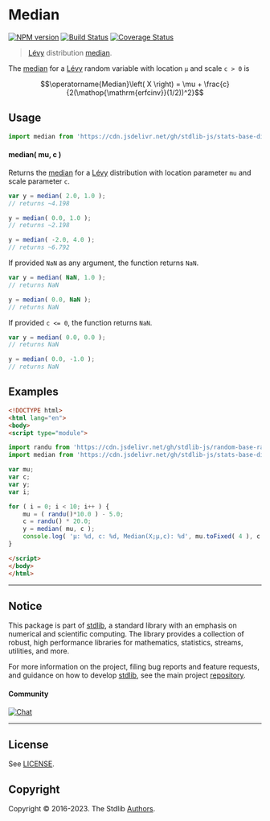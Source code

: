 <!--

@license Apache-2.0

Copyright (c) 2018 The Stdlib Authors.

Licensed under the Apache License, Version 2.0 (the "License");
you may not use this file except in compliance with the License.
You may obtain a copy of the License at

   http://www.apache.org/licenses/LICENSE-2.0

Unless required by applicable law or agreed to in writing, software
distributed under the License is distributed on an "AS IS" BASIS,
WITHOUT WARRANTIES OR CONDITIONS OF ANY KIND, either express or implied.
See the License for the specific language governing permissions and
limitations under the License.

-->

# Median

[![NPM version][npm-image]][npm-url] [![Build Status][test-image]][test-url] [![Coverage Status][coverage-image]][coverage-url] <!-- [![dependencies][dependencies-image]][dependencies-url] -->

> [Lévy][levy-distribution] distribution [median][median].

<!-- Section to include introductory text. Make sure to keep an empty line after the intro `section` element and another before the `/section` close. -->

<section class="intro">

The [median][median] for a [Lévy][levy-distribution] random variable with location `μ` and scale `c > 0` is

<!-- <equation class="equation" label="eq:levy_expectation" align="center" raw="\operatorname{Median}\left( X \right) = \mu + \frac{c}{2(\operatorname{erfcinv}(1/2))^2}" alt="Mode for a Lévy distribution."> -->

```math
\operatorname{Median}\left( X \right) = \mu + \frac{c}{2(\mathop{\mathrm{erfcinv}}(1/2))^2}
```

<!-- <div class="equation" align="center" data-raw-text="\operatorname{Median}\left( X \right) = \mu + \frac{c}{2(\operatorname{erfcinv}(1/2))^2}" data-equation="eq:levy_expectation">
    <img src="https://cdn.jsdelivr.net/gh/stdlib-js/stdlib@51534079fef45e990850102147e8945fb023d1d0/lib/node_modules/@stdlib/stats/base/dists/levy/median/docs/img/equation_levy_expectation.svg" alt="Mode for a Lévy distribution.">
    <br>
</div> -->

<!-- </equation> -->

</section>

<!-- /.intro -->

<!-- Package usage documentation. -->



<section class="usage">

## Usage

```javascript
import median from 'https://cdn.jsdelivr.net/gh/stdlib-js/stats-base-dists-levy-median@esm/index.mjs';
```

#### median( mu, c )

Returns the [median][median] for a [Lévy][levy-distribution] distribution with location parameter `mu` and scale parameter `c`.

```javascript
var y = median( 2.0, 1.0 );
// returns ~4.198

y = median( 0.0, 1.0 );
// returns ~2.198

y = median( -2.0, 4.0 );
// returns ~6.792
```

If provided `NaN` as any argument, the function returns `NaN`.

```javascript
var y = median( NaN, 1.0 );
// returns NaN

y = median( 0.0, NaN );
// returns NaN
```

If provided `c <= 0`, the function returns `NaN`.

```javascript
var y = median( 0.0, 0.0 );
// returns NaN

y = median( 0.0, -1.0 );
// returns NaN
```

</section>

<!-- /.usage -->

<!-- Package usage notes. Make sure to keep an empty line after the `section` element and another before the `/section` close. -->

<section class="notes">

</section>

<!-- /.notes -->

<!-- Package usage examples. -->

<section class="examples">

## Examples

<!-- eslint no-undef: "error" -->

```html
<!DOCTYPE html>
<html lang="en">
<body>
<script type="module">

import randu from 'https://cdn.jsdelivr.net/gh/stdlib-js/random-base-randu@esm/index.mjs';
import median from 'https://cdn.jsdelivr.net/gh/stdlib-js/stats-base-dists-levy-median@esm/index.mjs';

var mu;
var c;
var y;
var i;

for ( i = 0; i < 10; i++ ) {
    mu = ( randu()*10.0 ) - 5.0;
    c = randu() * 20.0;
    y = median( mu, c );
    console.log( 'µ: %d, c: %d, Median(X;µ,c): %d', mu.toFixed( 4 ), c.toFixed( 4 ), y.toFixed( 4 ) );
}

</script>
</body>
</html>
```

</section>

<!-- /.examples -->

<!-- Section to include cited references. If references are included, add a horizontal rule *before* the section. Make sure to keep an empty line after the `section` element and another before the `/section` close. -->

<section class="references">

</section>

<!-- /.references -->

<!-- Section for related `stdlib` packages. Do not manually edit this section, as it is automatically populated. -->

<section class="related">

</section>

<!-- /.related -->

<!-- Section for all links. Make sure to keep an empty line after the `section` element and another before the `/section` close. -->


<section class="main-repo" >

* * *

## Notice

This package is part of [stdlib][stdlib], a standard library with an emphasis on numerical and scientific computing. The library provides a collection of robust, high performance libraries for mathematics, statistics, streams, utilities, and more.

For more information on the project, filing bug reports and feature requests, and guidance on how to develop [stdlib][stdlib], see the main project [repository][stdlib].

#### Community

[![Chat][chat-image]][chat-url]

---

## License

See [LICENSE][stdlib-license].


## Copyright

Copyright &copy; 2016-2023. The Stdlib [Authors][stdlib-authors].

</section>

<!-- /.stdlib -->

<!-- Section for all links. Make sure to keep an empty line after the `section` element and another before the `/section` close. -->

<section class="links">

[npm-image]: http://img.shields.io/npm/v/@stdlib/stats-base-dists-levy-median.svg
[npm-url]: https://npmjs.org/package/@stdlib/stats-base-dists-levy-median

[test-image]: https://github.com/stdlib-js/stats-base-dists-levy-median/actions/workflows/test.yml/badge.svg?branch=main
[test-url]: https://github.com/stdlib-js/stats-base-dists-levy-median/actions/workflows/test.yml?query=branch:main

[coverage-image]: https://img.shields.io/codecov/c/github/stdlib-js/stats-base-dists-levy-median/main.svg
[coverage-url]: https://codecov.io/github/stdlib-js/stats-base-dists-levy-median?branch=main

<!--

[dependencies-image]: https://img.shields.io/david/stdlib-js/stats-base-dists-levy-median.svg
[dependencies-url]: https://david-dm.org/stdlib-js/stats-base-dists-levy-median/main

-->

[chat-image]: https://img.shields.io/gitter/room/stdlib-js/stdlib.svg
[chat-url]: https://app.gitter.im/#/room/#stdlib-js_stdlib:gitter.im

[stdlib]: https://github.com/stdlib-js/stdlib

[stdlib-authors]: https://github.com/stdlib-js/stdlib/graphs/contributors

[umd]: https://github.com/umdjs/umd
[es-module]: https://developer.mozilla.org/en-US/docs/Web/JavaScript/Guide/Modules

[deno-url]: https://github.com/stdlib-js/stats-base-dists-levy-median/tree/deno
[umd-url]: https://github.com/stdlib-js/stats-base-dists-levy-median/tree/umd
[esm-url]: https://github.com/stdlib-js/stats-base-dists-levy-median/tree/esm
[branches-url]: https://github.com/stdlib-js/stats-base-dists-levy-median/blob/main/branches.md

[stdlib-license]: https://raw.githubusercontent.com/stdlib-js/stats-base-dists-levy-median/main/LICENSE

[levy-distribution]: https://en.wikipedia.org/wiki/L%C3%A9vy_distribution

[median]: https://en.wikipedia.org/wiki/Median

</section>

<!-- /.links -->
